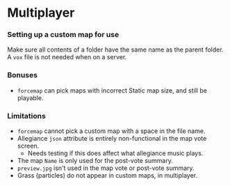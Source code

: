 # Multiplayer

### Setting up a custom map for use
Make sure all contents of a folder have the same name as the parent folder. A `vox` file is not needed when on a server.

### Bonuses
- `forcemap` can pick maps with incorrect Static map size, and still be playable.

### Limitations
* `forcemap` cannot pick a custom map with a space in the file name.
* Allegiance `json` attribute is entirely non-functional in the map vote screen.
  * Needs testing if this does affect what allegiance music plays.
* The map `Name` is only used for the post-vote summary.
* `preview.jpg` isn't used in the map vote or post-vote summary.
* Grass (particles) do not appear in custom maps, in multiplayer.